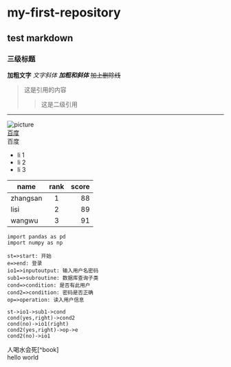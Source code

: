 # my-first-repository
## test markdown
### 三级标题
**加粗文字**
*文字斜体* 
***加粗和斜体***
~~加上删除线~~
>这是引用的内容
>>这是二级引用
***
![picture](https://www.planetware.com/wpimages/2020/02/france-in-pictures-beautiful-places-to-photograph-eiffel-tower.jpg 'picture is good')  
[百度](http://baidu.com)  
<a herf="http://www.baiduom">百度</a>  
- li 1
- li 2
- li 3

|name|rank|score|
|----|:--:|----:|
|zhangsan|1|88|
|lisi|2|89|
|wangwu|3|91|

```
import pandas as pd 
import numpy as np
```



```flow
st=>start: 开始
e=>end: 登录
io1=>inputoutput: 输入用户名密码
sub1=>subroutine: 数据库查询子类
cond=>condition: 是否有此用户
cond2=>condition: 密码是否正确
op=>operation: 读入用户信息

st->io1->sub1->cond
cond(yes,right)->cond2
cond(no)->io1(right)
cond2(yes,right)->op->e
cond2(no)->io1
```



 
人喝水会死[^book]  
hello world   
